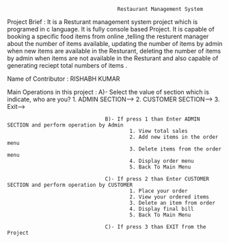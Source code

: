                                         Restaurant Management System

Project Brief : 
                It is a Resturant management system project which is programed in c language. It is fully console based Project.     It is capable of booking a specific food items from online ,telling the resturent manager about the number of items available, updating the number of items by admin when new items are available in the Resturant, deleting the number of items by admin when items are not available in the Resturant and also capable of generating reciept total numbers of items .


Name of Contributor :  RISHABH KUMAR

Main Operations in this project : 
                                    A)- Select the value of section which is indicate, who are you?
                                            1. ADMIN SECTION--> 
                                            2. CUSTOMER SECTION--> 
                                            3. Exit-->

                                    B)- If press 1 than Enter ADMIN SECTION and perform operation by Admin
                                            1. View total sales
                                            2. Add new items in the order menu
                                            3. Delete items from the order menu
                                            4. Display order menu
                                            5. Back To Main Menu 

                                    C)- If press 2 than Enter CUSTOMER SECTION and perform operation by CUSTOMER
                                            1. Place your order
                                            2. View your ordered items
                                            3. Delete an item from order
                                            4. Display final bill
                                            5. Back To Main Menu 

                                    C)- If press 3 than EXIT from the Project

